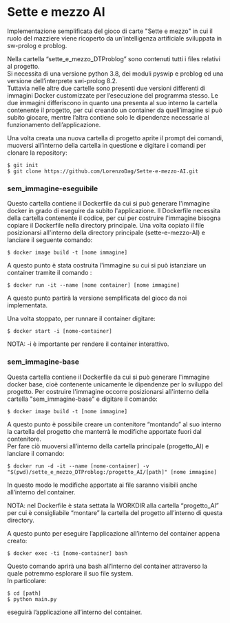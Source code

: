 # Sette e mezzo AI

Implementazione semplificata del gioco di carte "Sette e mezzo" in cui il ruolo del mazziere viene ricoperto da un'intelligenza artificiale sviluppata in sw-prolog e problog.

Nella cartella “sette_e_mezzo_DTProblog” sono contenuti tutti i files relativi al progetto.  
Si necessita di una versione python 3.8, dei moduli pyswip e problog ed una versione dell’interprete swi-prolog 8.2.  
Tuttavia nelle altre due cartelle sono presenti due versioni differenti di immagini Docker customizzate per l’esecuzione del programma stesso. Le due immagini differiscono in quanto una presenta al suo interno la cartella contenente il progetto, per cui creando un container da quell’imagine si può subito giocare, mentre l’altra contiene solo le dipendenze necessarie al funzionamento dell’applicazione.

Una volta creata una nuova cartella di progetto aprite il prompt dei comandi, muoversi all’interno della cartella in questione e digitare i comandi per clonare la repository:

    $ git init
    $ git clone https://github.com/LorenzoDag/Sette-e-mezzo-AI.git
  
  
### <a id="sem_immagineeseguibile_6"></a>sem_immagine-eseguibile

Questo cartella contiene il Dockerfile da cui si può generare l'immagine docker in grado di eseguire da subito l'applicazione.
Il Dockerfile necessita della cartella contenente il codice, per cui per costruire l'immagine bisogna copiare il Dockerfile nella directory principale.
Una volta copiato il file posizionarsi all'interno della directory principale (sette-e-mezzo-AI) e lanciare il seguente comando:

    $ docker image build -t [nome immagine]

A questo punto è stata costruita l'immagine su cui si può istanziare un container tramite il comando :

    $ docker run -it --name [nome container] [nome immagine]

A questo punto partirà la versione semplificata del gioco da noi implementata.

Una volta stoppato, per runnare il container digitare:

    $ docker start -i [nome-container]

NOTA: -i è importante per rendere il container interattivo.

### <a id="sem_immaginebase_24"></a>sem_immagine-base

Questa cartella contiene il Dockerfile da cui si può generare l'immagine docker base, cioè contenente unicamente le dipendenze per lo sviluppo del progetto.
Per costruire l'immagine occorre posizionarsi all'interno della cartella "sem_immagine-base" e digitare il comando:
  
    $ docker image build -t [nome immagine]

A questo punto è possibile creare un contenitore “montando” al suo interno la cartella del progetto che manterrà le modifiche apportate fuori dal contenitore.  
Per fare ciò muoversi all’interno della cartella principale (progetto_AI) e lanciare il comando:

    $ docker run -d -it --name [nome-container] -v "$(pwd)/sette_e_mezzo_DTProblog:/progetto_AI/[path]" [nome immagine]

In questo modo le modifiche apportate ai file saranno visibili anche all’interno del container.

NOTA: nel Dockerfile è stata settata la WORKDIR alla cartella “progetto_AI” per cui è consigliabile “montare” la cartella del progetto all’interno di questa directory.

A questo punto per eseguire l’applicazione all’interno del container appena creato:

    $ docker exec -ti [nome-container] bash

Questo comando aprirà una bash all’interno del container attraverso la quale potremmo esplorare il suo file system.  
In particolare:

    $ cd [path]
    $ python main.py

eseguirà l’applicazione all’interno del container.


